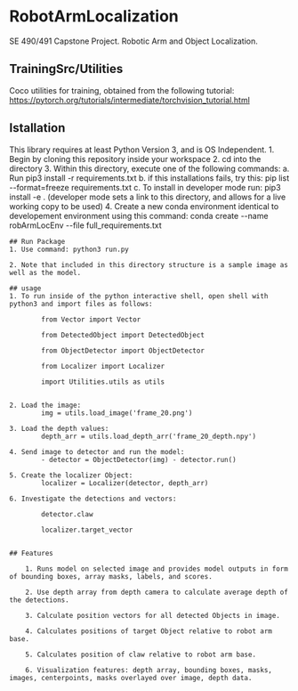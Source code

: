 # RobotArmLocalization
SE 490/491 Capstone Project. Robotic Arm and Object Localization.

## TrainingSrc/Utilities
Coco utilities for training, obtained from the following tutorial:
https://pytorch.org/tutorials/intermediate/torchvision_tutorial.html

## Istallation

This library requires at least Python Version 3, and is OS Independent.
    1. Begin by cloning this repository inside your workspace
    2. cd into the directory
    3. Within this directory, execute one of the following commands:
        a. Run pip3 install -r requirements.txt
        b. if this installations fails, try this:
            pip list --format=freeze requirements.txt
        c. To install in developer mode run: pip3 install -e . (developer mode sets a link to this directory, and allows for a live working copy to be used)
    4. Create a new conda environment identical to developement environment using this command: conda create --name robArmLocEnv --file full_requirements.txt
    
    ## Run Package
    1. Use command: python3 run.py

    2. Note that included in this directory structure is a sample image as well as the model.

    ## usage
    1. To run inside of the python interactive shell, open shell with python3 and import files as follows:

            from Vector import Vector

            from DetectedObject import DetectedObject

            from ObjectDetector import ObjectDetector

            from Localizer import Localizer

            import Utilities.utils as utils

            
    2. Load the image: 
            img = utils.load_image('frame_20.png')

    3. Load the depth values:
            depth_arr = utils.load_depth_arr('frame_20_depth.npy')

    4. Send image to detector and run the model: 
            - detector = ObjectDetector(img) - detector.run()

    5. Create the localizer Object:
            localizer = Localizer(detector, depth_arr)

    6. Investigate the detections and vectors:

            detector.claw

            localizer.target_vector


    ## Features

        1. Runs model on selected image and provides model outputs in form of bounding boxes, array masks, labels, and scores.

        2. Use depth array from depth camera to calculate average depth of the detections.

        3. Calculate position vectors for all detected Objects in image.

        4. Calculates positions of target Object relative to robot arm base.

        5. Calculates position of claw relative to robot arm base.

        6. Visualization features: depth array, bounding boxes, masks, images, centerpoints, masks overlayed over image, depth data.

        

            